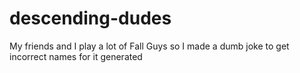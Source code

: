 # descending-dudes
My friends and I play a lot of Fall Guys so I made a dumb joke to get incorrect names for it generated
